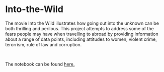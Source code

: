 # Into-the-Wild

The movie Into the Wild illustrates how going out into the unknown can be both thrilling and perilous. This project attempts to address some of the fears people may have when travelling to abroad by providing information about a range of data points, including attitudes to women, violent crime, terorrism, rule of law and corruption.

<br/>

The notebook can be found [here.](Into_the_Wild.ipynb)
